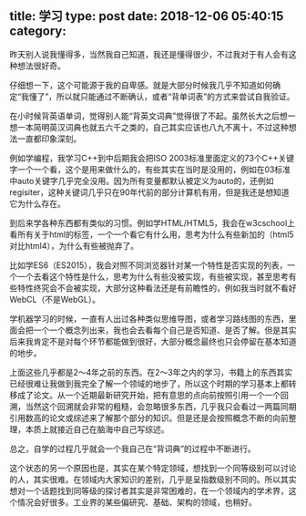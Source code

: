 title: 学习
type: post
date: 2018-12-06 05:40:15
category: 
---

昨天别人说我懂得多，当然我自己知道，我还是懂得很少，不过我对于有人会有这种想法很好奇。

仔细想一下，这个可能源于我的自卑感。就是大部分时候我几乎不知道如何确定“我懂了”，所以就只能通过不断确认，或者“背单词表”的方式来尝试自我验证。

在小时候背英语单词，觉得别人能“背英文词典”觉得很了不起。虽然长大之后想一想一本简明英汉词典也就五六千之类的，自己其实应该也八九不离十，不过这种想法一直都印象深刻。

例如学编程，我学习C++到中后期我会把ISO 2003标准里面定义的73个C++关键字一个一个看，这个是用来做什么的，有些其实在当时是没用的，例如在03标准中auto关键字几乎完全没用。因为所有变量都默认被定义为auto的，还例如regisiter，这种关键词几乎只在90年代前的部分计算机有用，但是我还是想知道它为什么存在。

到后来学各种东西都有类似的习惯。例如学HTML/HTML5，我会在w3cschool上看所有关于html的标签，一个一个看它有什么用，思考为什么有些新加的（html5对比html4），为什么有些被抛弃了。

比如学ES6（ES2015），我会对照不同浏览器针对某一个特性是否实现的列表，一个一个去看这个特性是什么，思考为什么有些没被实现，有些被实现，甚至思考有些特性终究会不会被实现，大部分这种看法还是有前瞻性的，例如我当时就不看好WebCL（不是WebGL）。

学机器学习的时候，一直有人出过各种类似思维导图，或者学习路线图的东西，里面会把一个一个概念列出来，我也会去看每个自己是否知道、是否了解。但是其实后来我肯定不是对每个环节都能做到很好，大部分概念最终也只会停留在基本知道的地步。

上面这些几乎都是2～4年之前的东西。在2～3年之内的学习，书籍上的东西其实已经很难让我做到我完全了解一个领域的地步了，所以这个时期的学习基本上都转移成了论文。从一个近期最新研究开始，把有意思的点向前按照引用一个一个回溯，当然这个回溯就会非常的粗糙，会忽略很多东西，几乎我只会看过一两篇同期引用数高的论文或综述来了解那个部分的知识。但是还是会按照概念不断的向前整理，本质上就接近自己在脑海中自己写综述。

总之，自学的过程几乎就会一个我自己在“背词典”的过程中不断进行。

这个状态的另一个原因也是，其实在某个特定领域，想找到一个同等级别可以讨论的人，其实很难。在领域内大家知识的差别，几乎是呈指数级别不同的。所以其实想对一个话题找到同等级的探讨者其实是非常困难的，在一个领域内的学术界，这个情况会好很多。工业界的某些偏研究、基础、架构的领域，也稍好。
